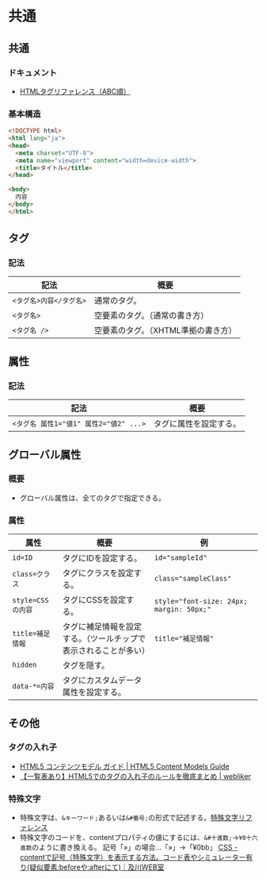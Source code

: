 # 共通

## 共通

### ドキュメント

- [HTMLタグリファレンス（ABC順）](http://www.htmq.com/html/)

### 基本構造

```html
<!DOCTYPE html>
<html lang="ja">
<head>
  <meta charset="UTF-8">
  <meta name="viewport" content="width=device-width">
  <title>タイトル</title>
</head>

<body>
  内容
</body>
</html>
```

## タグ

### 記法

| 記法                    | 概要                                |
| ----------------------- | ----------------------------------- |
| `<タグ名>内容</タグ名>` | 通常のタグ。                        |
| `<タグ名>`              | 空要素のタグ。（通常の書き方）      |
| `<タグ名 />`            | 空要素のタグ。（XHTML準拠の書き方） |

## 属性

### 記法

| 記法                                   | 概要                   |
| -------------------------------------- | ---------------------- |
| `<タグ名 属性1="値1" 属性2="値2" ...>` | タグに属性を設定する。 |

## グローバル属性

### 概要

- グローバル属性は、全てのタグで指定できる。

### 属性

| 属性              | 概要                                                         | 例                                       |
| ----------------- | ------------------------------------------------------------ | ---------------------------------------- |
| `id=ID`           | タグにIDを設定する。                                         | `id="sampleId"`                          |
| `class=クラス`    | タグにクラスを設定する。                                     | `class="sampleClass"`                    |
| `style=CSSの内容` | タグにCSSを設定する。                                        | `style="font-size: 24px; margin: 50px;"` |
| `title=補足情報`  | タグに補足情報を設定する。（ツールチップで表示されることが多い） | `title="補足情報"`                       |
| `hidden`          | タグを隠す。                                                 |                                          |
| `data-*=内容`     | タグにカスタムデータ属性を設定する。                         |                                          |

## その他

### タグの入れ子

- [HTML5 コンテンツモデル ガイド | HTML5 Content Models Guide](https://webgoto.net/html5/)
- [【一覧表あり】HTML5でのタグの入れ子のルールを徹底まとめ | webliker](https://webliker.info/46840/)

### 特殊文字

- 特殊文字は、`&キーワード;`あるいは`&#番号;`の形式で記述する。[特殊文字リファレンス](http://www.htmq.com/text/)
- 特殊文字のコードを、contentプロパティの値にするには、`&#十進数;`→`¥0十六進数`のように書き換える。
  記号「»」の場合…「&#187;」→「¥0bb」
  [CSS - contentで記号（特殊文字）を表示する方法。コード表やシミュレーター有り(疑似要素:beforeや:afterにて)｜及川WEB室](https://www.oikawa-sekkei.com/web/design/css/content.html)

